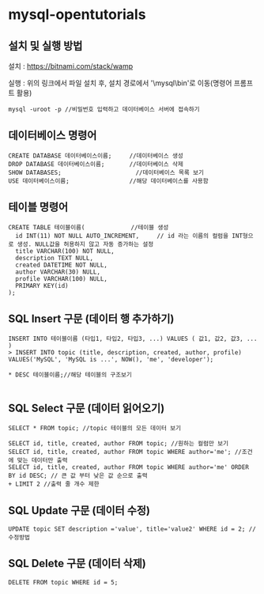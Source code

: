 # mysql-opentutorials

## 설치 및 실행 방법

설치 : https://bitnami.com/stack/wamp

실행 : 위의 링크에서 파일 설치 후, 설치 경로에서 '\mysql\bin'로 이동(명령어 프롬프트 활용)
```
mysql -uroot -p //비밀번호 입력하고 데이터베이스 서버에 접속하기
```

## 데이터베이스 명령어
```
CREATE DATABASE 데이터베이스이름;     //데이터베이스 생성
DROP DATABASE 데이터베이스이름;       //데이터베이스 삭제
SHOW DATABASES;                     //데이터베이스 목록 보기
USE 데이터베이스이름;                 //해당 데이터베이스를 사용함
```

## 테이블 명령어
```
CREATE TABLE 테이블이름(             //테이블 생성
  id INT(11) NOT NULL AUTO_INCREMENT,     // id 라는 이름의 컬럼을 INT형으로 생성. NULL값을 허용하지 않고 자동 증가하는 설정
  title VARCHAR(100) NOT NULL,
  description TEXT NULL,
  created DATETIME NOT NULL,
  author VARCHAR(30) NULL,
  profile VARCHAR(100) NULL,
  PRIMARY KEY(id)
);
```

## SQL Insert 구문 (데이터 행 추가하기)
```
INSERT INTO 테이블이름 (타입1, 타입2, 타입3, ...) VALUES ( 값1, 값2, 값3, ... )
> INSERT INTO topic (title, description, created, author, profile) VALUES('MySQL', 'MySQL is ...', NOW(), 'me', 'developer');

* DESC 테이블이름;//해당 테이블의 구조보기


```

## SQL Select 구문 (데이터 읽어오기)
```
SELECT * FROM topic; //topic 테이블의 모든 데이터 보기

SELECT id, title, created, author FROM topic; //원하는 컬럼만 보기
SELECT id, title, created, author FROM topic WHERE author='me'; //조건에 맞는 데이터만 출력
SELECT id, title, created, author FROM topic WHERE author='me' ORDER BY id DESC; // 큰 값 부터 낮은 값 순으로 출력
+ LIMIT 2 //출력 줄 개수 제한
```

## SQL Update 구문 (데이터 수정)
```
UPDATE topic SET description ='value', title='value2' WHERE id = 2; // 수정방법
```

## SQL Delete 구문 (데이터 삭제)
```
DELETE FROM topic WHERE id = 5;
```